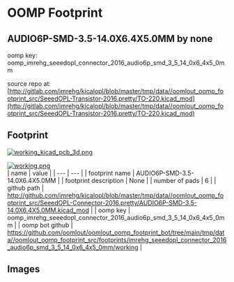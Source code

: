 # OOMP Footprint  
## AUDIO6P-SMD-3.5-14.0X6.4X5.0MM  by none  
  
oomp key: oomp_imrehg_seeedopl_connector_2016_audio6p_smd_3_5_14_0x6_4x5_0mm  
  
source repo at: [http://gitlab.com/imrehg/kicalopl/blob/master/tmp/data//oomlout_oomp_footprint_src/SeeedOPL-Transistor-2016.pretty/TO-220.kicad_mod](http://gitlab.com/imrehg/kicalopl/blob/master/tmp/data//oomlout_oomp_footprint_src/SeeedOPL-Transistor-2016.pretty/TO-220.kicad_mod)  
## Footprint  
  
[![working_kicad_pcb_3d.png](working_kicad_pcb_3d_600.png)](working_kicad_pcb_3d.png)  
  
[![working.png](working_600.png)](working.png)  
| name | value | 
| --- | --- | 
| footprint name | AUDIO6P-SMD-3.5-14.0X6.4X5.0MM | 
| footprint description | None | 
| number of pads | 6 | 
| github path | http://github.com/imrehg/kicalopl/blob/master/tmp/data//oomlout_oomp_footprint_src/SeeedOPL-Connector-2016.pretty/AUDIO6P-SMD-3.5-14.0X6.4X5.0MM.kicad_mod | 
| oomp key | oomp_imrehg_seeedopl_connector_2016_audio6p_smd_3_5_14_0x6_4x5_0mm | 
| oomp bot github | https://github.com/oomlout/oomlout_oomp_footprint_bot/tree/main/tmp/data//oomlout_oomp_footprint_src/footprints/imrehg_seeedopl_connector_2016_audio6p_smd_3_5_14_0x6_4x5_0mm/working | 
## Images  
